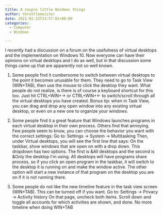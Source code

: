 ```yaml
---
title: A couple little Windows things
author: throttlemeister
date: 2021-01-22T13:57:01+00:00
categories:
  - Computer
  - Windows

---
```

I recently had a discussion on a forum on the usefulness of virtual desktops and the implementation on Windows 10. Now everyone can have their opinions on virtual desktops and I do as well, but in that discussion some things came up that are apparently not so well known.

1. Some people find it cumbersome to switch between virtual desktops to the point it becomes unusable for them. They need to go to Task View (WIN+TAB), then use the mouse to click the desktop they want.
What people do not realize, is there is of course a keyboard shortcut for this too. Just hit CTRL+WIN+→ or CTRL+WIN+← to switch/scroll through all the virtual desktops you have created.
Bonus tip: when in Task View, you can drag and drop any open window into any existing virtual desktop, or even on a new one to organize your windows.

2. Some people find it a great feature that Windows launches programs in each virtual desktop in their own process. Others find that annoying. Few people seem to know, you can choose the behavior you want with the correct settings:
Go to: Settings -> System -> Multitasking
Then, under Virtual desktops, you will see the first line that says: On the taskbar, show windows that are open on with a drop down. This dropdown has two options. The first is &All desktops and the second is &Only the desktop I'm using.
All desktops will have programs share process, so if you click an open program in the taskbar, it will switch to the desktop it is running on and make the window active. The other option will start a new instance of that program on the desktop you are on if it is not running there.

3. Some people do not like the new timeline feature in the task view screen (WIN+TAB). This can be turned off if you want.
Go to: Settings -> Privacy -> Activity history
On that page, uncheck both items. Scroll down and toggle all accounts for which activities are shown, and done. No more timeline when doing WIN+TAB

